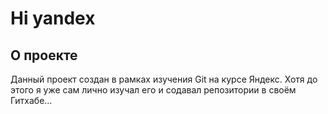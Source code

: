 # Hi yandex

## О проекте

Данный проект создан в рамках изучения Git на курсе Яндекс. Хотя до этого я уже сам лично изучал его и содавал репозитории в своём Гитхабе...

 

